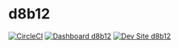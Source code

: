 # d8b12

[![CircleCI](https://circleci.com/gh/flailingmaster/d8b12.svg?style=shield)](https://circleci.com/gh/flailingmaster/d8b12)
[![Dashboard d8b12](https://img.shields.io/badge/dashboard-d8b12-yellow.svg)](https://dashboard.pantheon.io/sites/621333ad-d066-445b-9496-0666c9af1b83#dev/code)
[![Dev Site d8b12](https://img.shields.io/badge/site-d8b12-blue.svg)](http://dev-d8b12.pantheonsite.io/)